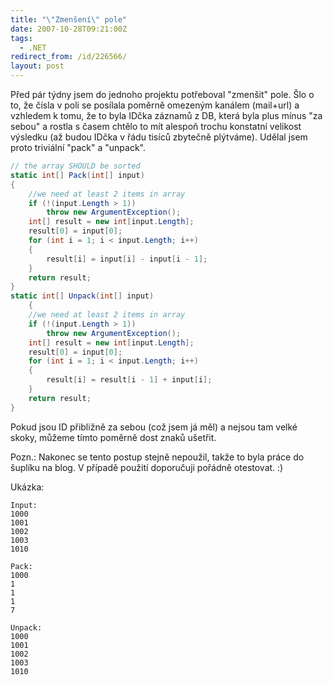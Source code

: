 ```yaml
---
title: "\"Zmenšení\" pole"
date: 2007-10-28T09:21:00Z
tags:
  - .NET
redirect_from: /id/226566/
layout: post
---
```

Před pár týdny jsem do jednoho projektu potřeboval "zmenšit" pole. Šlo o to, že čísla v poli se posílala poměrně omezeným kanálem (mail+url) a vzhledem k tomu, že to byla IDčka záznamů z DB, která byla plus mínus "za sebou" a rostla s časem chtělo to mít alespoň trochu konstatní velikost výsledku (až budou IDčka v řádu tisíců zbytečně plýtváme). Udělal jsem proto triviální "pack" a "unpack".

```csharp
// the array SHOULD be sorted
static int[] Pack(int[] input)
{
	//we need at least 2 items in array
	if (!(input.Length > 1))
		throw new ArgumentException();
	int[] result = new int[input.Length];
	result[0] = input[0];
	for (int i = 1; i < input.Length; i++)
	{
		result[i] = input[i] - input[i - 1];
	}
	return result;
}
static int[] Unpack(int[] input)
	{
	//we need at least 2 items in array
	if (!(input.Length > 1))
		throw new ArgumentException();
	int[] result = new int[input.Length];
	result[0] = input[0];
	for (int i = 1; i < input.Length; i++)
	{
		result[i] = result[i - 1] + input[i];
	}
	return result;
}
```

Pokud jsou ID přibližně za sebou (což jsem já měl) a nejsou tam velké skoky, můžeme tímto poměrně dost znaků ušetřit.

Pozn.: Nakonec se tento postup stejně nepoužil, takže to byla práce do šuplíku na blog. V případě použití doporučuji pořádně otestovat. :)

Ukázka:

```text
Input:
1000
1001
1002
1003
1010
```

```text
Pack:
1000
1
1
1
7
```

```text
Unpack:
1000
1001
1002
1003
1010
```